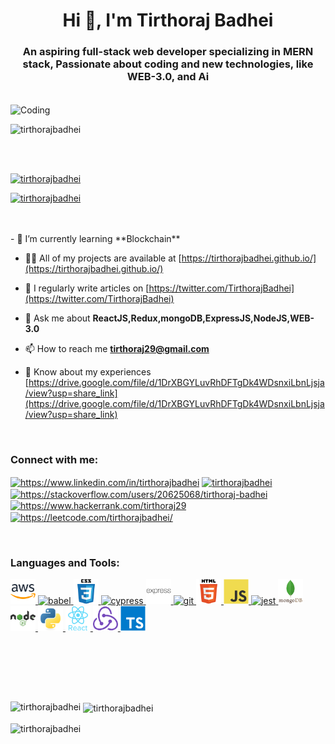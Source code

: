 <h1 align="center">Hi 👋, I'm Tirthoraj Badhei</h1>
<h3 align="center"> An aspiring full-stack web developer specializing in MERN stack, Passionate about coding and  new technologies, like WEB-3.0, and Ai </h3>
 <br />
    
<img align="center" alt="Coding" width="600" src="https://media0.giphy.com/media/qgQUggAC3Pfv687qPC/giphy.gif">
 <br />
<p align="left"> <img src="https://komarev.com/ghpvc/?username=tirthorajbadhei&label=Profile%20views&color=0e75b6&style=flat" alt="tirthorajbadhei" /> </p>
 <br />
  <br />
<p align="left"> <a href="https://github.com/ryo-ma/github-profile-trophy"><img src="https://github-profile-trophy.vercel.app/?username=tirthorajbadhei" alt="tirthorajbadhei" /></a> </p>

<p align="left"> <a href="https://twitter.com/tirthorajbadhei" target="blank"><img src="https://img.shields.io/twitter/follow/tirthorajbadhei?logo=twitter&style=for-the-badge" alt="tirthorajbadhei" /></a> </p>
 <br />
    <br />
- 🌱 I’m currently learning **Blockchain**

- 👨‍💻 All of my projects are available at [https://tirthorajbadhei.github.io/](https://tirthorajbadhei.github.io/)

- 📝 I regularly write articles on [https://twitter.com/TirthorajBadhei](https://twitter.com/TirthorajBadhei)

- 💬 Ask me about **ReactJS,Redux,mongoDB,ExpressJS,NodeJS,WEB-3.0**

- 📫 How to reach me **tirthoraj29@gmail.com**

- 📄 Know about my experiences [https://drive.google.com/file/d/1DrXBGYLuvRhDFTgDk4WDsnxiLbnLjsja/view?usp=share_link](https://drive.google.com/file/d/1DrXBGYLuvRhDFTgDk4WDsnxiLbnLjsja/view?usp=share_link)

 <br />
   
<h3 align="left">Connect with me:</h3>
<p align="left">
<a href="https://linkedin.com/in/tirthorajbadhei" target="blank"><img align="center" src="https://raw.githubusercontent.com/rahuldkjain/github-profile-readme-generator/master/src/images/icons/Social/linked-in-alt.svg" alt="https://www.linkedin.com/in/tirthorajbadhei" height="30" width="40" /></a>
<a href="https://twitter.com/tirthorajbadhei" target="blank"><img align="center" src="https://raw.githubusercontent.com/rahuldkjain/github-profile-readme-generator/master/src/images/icons/Social/twitter.svg" alt="tirthorajbadhei" height="30" width="40" /></a>
<a href="https://stackoverflow.com/users/20625068/tirthoraj-badhei" target="blank"><img align="center" src="https://raw.githubusercontent.com/rahuldkjain/github-profile-readme-generator/master/src/images/icons/Social/stack-overflow.svg" alt="https://stackoverflow.com/users/20625068/tirthoraj-badhei" height="30" width="40" /></a>
<a href="https://www.hackerrank.com/tirthoraj29" target="blank"><img align="center" src="https://raw.githubusercontent.com/rahuldkjain/github-profile-readme-generator/master/src/images/icons/Social/hackerrank.svg" alt="https://www.hackerrank.com/tirthoraj29" height="30" width="40" /></a>
<a href="https://leetcode.com/tirthorajbadhei/" target="blank"><img align="center" src="https://raw.githubusercontent.com/rahuldkjain/github-profile-readme-generator/master/src/images/icons/Social/leet-code.svg" alt="https://leetcode.com/tirthorajbadhei/" height="30" width="40" /></a>
</p>
 <br />
    
<h3 align="left">Languages and Tools:</h3>
<p align="left"> <a href="https://aws.amazon.com" target="_blank" rel="noreferrer"> <img src="https://raw.githubusercontent.com/devicons/devicon/master/icons/amazonwebservices/amazonwebservices-original-wordmark.svg" alt="aws" width="40" height="40"/> </a> <a href="https://babeljs.io/" target="_blank" rel="noreferrer"> <img src="https://www.vectorlogo.zone/logos/babeljs/babeljs-icon.svg" alt="babel" width="40" height="40"/> </a> <a href="https://www.w3schools.com/css/" target="_blank" rel="noreferrer"> <img src="https://raw.githubusercontent.com/devicons/devicon/master/icons/css3/css3-original-wordmark.svg" alt="css3" width="40" height="40"/> </a> <a href="https://www.cypress.io" target="_blank" rel="noreferrer"> <img src="https://raw.githubusercontent.com/simple-icons/simple-icons/6e46ec1fc23b60c8fd0d2f2ff46db82e16dbd75f/icons/cypress.svg" alt="cypress" width="40" height="40"/> </a> <a href="https://expressjs.com" target="_blank" rel="noreferrer"> <img src="https://raw.githubusercontent.com/devicons/devicon/master/icons/express/express-original-wordmark.svg" alt="express" width="40" height="40"/> </a> <a href="https://git-scm.com/" target="_blank" rel="noreferrer"> <img src="https://www.vectorlogo.zone/logos/git-scm/git-scm-icon.svg" alt="git" width="40" height="40"/> </a> <a href="https://www.w3.org/html/" target="_blank" rel="noreferrer"> <img src="https://raw.githubusercontent.com/devicons/devicon/master/icons/html5/html5-original-wordmark.svg" alt="html5" width="40" height="40"/> </a> <a href="https://developer.mozilla.org/en-US/docs/Web/JavaScript" target="_blank" rel="noreferrer"> <img src="https://raw.githubusercontent.com/devicons/devicon/master/icons/javascript/javascript-original.svg" alt="javascript" width="40" height="40"/> </a> <a href="https://jestjs.io" target="_blank" rel="noreferrer"> <img src="https://www.vectorlogo.zone/logos/jestjsio/jestjsio-icon.svg" alt="jest" width="40" height="40"/> </a> <a href="https://www.mongodb.com/" target="_blank" rel="noreferrer"> <img src="https://raw.githubusercontent.com/devicons/devicon/master/icons/mongodb/mongodb-original-wordmark.svg" alt="mongodb" width="40" height="40"/> </a> <a href="https://nodejs.org" target="_blank" rel="noreferrer"> <img src="https://raw.githubusercontent.com/devicons/devicon/master/icons/nodejs/nodejs-original-wordmark.svg" alt="nodejs" width="40" height="40"/> </a> <a href="https://www.python.org" target="_blank" rel="noreferrer"> <img src="https://raw.githubusercontent.com/devicons/devicon/master/icons/python/python-original.svg" alt="python" width="40" height="40"/> </a> <a href="https://reactjs.org/" target="_blank" rel="noreferrer"> <img src="https://raw.githubusercontent.com/devicons/devicon/master/icons/react/react-original-wordmark.svg" alt="react" width="40" height="40"/> </a> <a href="https://redux.js.org" target="_blank" rel="noreferrer"> <img src="https://raw.githubusercontent.com/devicons/devicon/master/icons/redux/redux-original.svg" alt="redux" width="40" height="40"/> </a> <a href="https://www.typescriptlang.org/" target="_blank" rel="noreferrer"> <img src="https://raw.githubusercontent.com/devicons/devicon/master/icons/typescript/typescript-original.svg" alt="typescript" width="40" height="40"/> </a> </p>
 <br />
   
<br><br>
 <br />
   
<p><img align="left" src="https://github-readme-stats.vercel.app/api/top-langs?username=tirthorajbadhei&show_icons=true&locale=en&layout=compact" alt="tirthorajbadhei" /></p>

<p>&nbsp;<img align="center" src="https://github-readme-stats.vercel.app/api?username=tirthorajbadhei&show_icons=true&locale=en" alt="tirthorajbadhei" /></p>

<p><img align="center" src="https://github-readme-streak-stats.herokuapp.com/?user=tirthorajbadhei&" alt="tirthorajbadhei" /></p>
